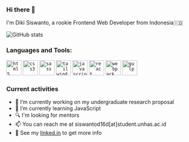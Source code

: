 ### Hi there 👋
I'm Diki Siswanto, a rookie Frontend Web Developer from Indonesia🇮🇩

![GitHub stats](https://github-readme-stats.vercel.app/api?username=dikisiswanto&show_icons=true)

### Languages and Tools:
<code><img src="https://devicons.github.io/devicon/devicon.git/icons/html5/html5-original-wordmark.svg" alt="html5" width="40" height="40"/></code>
<code><img src="https://devicons.github.io/devicon/devicon.git/icons/css3/css3-original-wordmark.svg" alt="css3" width="40" height="40"/></code>
<code><img src="https://devicons.github.io/devicon/devicon.git/icons/sass/sass-original.svg" alt="sass" width="40" height="40"/></code>
<code><img src="https://www.vectorlogo.zone/logos/tailwindcss/tailwindcss-icon.svg" alt="tailwind" width="40" height="40"/></code>
<code><img src="https://devicons.github.io/devicon/devicon.git/icons/javascript/javascript-original.svg" alt="javascript" width="40" height="40"/></code>
<code><img src="https://devicons.github.io/devicon/devicon.git/icons/react/react-original-wordmark.svg" alt="react" width="40" height="40"/></code>
<code><img src="https://devicons.github.io/devicon/devicon.git/icons/webpack/webpack-original.svg" alt="webpack" width="40" height="40"/></code>
<code><img src="https://devicons.github.io/devicon/devicon.git/icons/gulp/gulp-plain.svg" alt="gulp" width="40" height="40"/></code>

### Current activities 
- 📁 I’m currently working on my undergraduate research proposal
- 🌱 I’m currently learning JavaScript
- 🔍 I'm looking for mentors
- 📫 You can reach me at siswantod16d[at]student.unhas.ac.id
- 📝 See my [linked.in](https://www.linkedin.com/in/dikisiswanto/) to get more info
